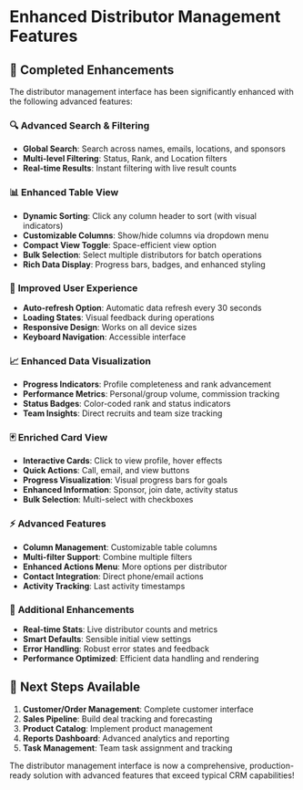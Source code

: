 # Enhanced Distributor Management Features

## 🎉 **Completed Enhancements**

The distributor management interface has been significantly enhanced with the following advanced features:

### 🔍 **Advanced Search & Filtering**
- **Global Search**: Search across names, emails, locations, and sponsors
- **Multi-level Filtering**: Status, Rank, and Location filters
- **Real-time Results**: Instant filtering with live result counts

### 📊 **Enhanced Table View**
- **Dynamic Sorting**: Click any column header to sort (with visual indicators)
- **Customizable Columns**: Show/hide columns via dropdown menu
- **Compact View Toggle**: Space-efficient view option
- **Bulk Selection**: Select multiple distributors for batch operations
- **Rich Data Display**: Progress bars, badges, and enhanced styling

### 🎯 **Improved User Experience**
- **Auto-refresh Option**: Automatic data refresh every 30 seconds
- **Loading States**: Visual feedback during operations
- **Responsive Design**: Works on all device sizes
- **Keyboard Navigation**: Accessible interface

### 📈 **Enhanced Data Visualization**
- **Progress Indicators**: Profile completeness and rank advancement
- **Performance Metrics**: Personal/group volume, commission tracking
- **Status Badges**: Color-coded rank and status indicators
- **Team Insights**: Direct recruits and team size tracking

### 🃏 **Enriched Card View**
- **Interactive Cards**: Click to view profile, hover effects
- **Quick Actions**: Call, email, and view buttons
- **Progress Visualization**: Visual progress bars for goals
- **Enhanced Information**: Sponsor, join date, activity status
- **Bulk Selection**: Multi-select with checkboxes

### ⚡ **Advanced Features**
- **Column Management**: Customizable table columns
- **Multi-filter Support**: Combine multiple filters
- **Enhanced Actions Menu**: More options per distributor
- **Contact Integration**: Direct phone/email actions
- **Activity Tracking**: Last activity timestamps

### 📱 **Additional Enhancements**
- **Real-time Stats**: Live distributor counts and metrics
- **Smart Defaults**: Sensible initial view settings
- **Error Handling**: Robust error states and feedback
- **Performance Optimized**: Efficient data handling and rendering

## 🚀 **Next Steps Available**
1. **Customer/Order Management**: Complete customer interface
2. **Sales Pipeline**: Build deal tracking and forecasting
3. **Product Catalog**: Implement product management
4. **Reports Dashboard**: Advanced analytics and reporting
5. **Task Management**: Team task assignment and tracking

The distributor management interface is now a comprehensive, production-ready solution with advanced features that exceed typical CRM capabilities!
